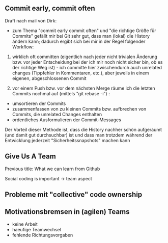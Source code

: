 ## Commit early, commit often

Draft nach mail von Dirk:
* zum Thema "commit early commit often" und "die richtige Größe für
Commits" gefällt mir bei Git sehr gut, dass man (lokal) die History
ändern kann; dadurch ergibt sich bei mir in der Regel folgender Workflow:

1) wirklich oft committen (eigentlich nach jeder nicht trivialen
Änderung bzw. vor jeder Entscheidung bei der ich mir noch nicht sicher
bin, ob es der richtige Weg ist) - ich committe hier zwischendurch auch
unrelated changes (Tippfehler in Kommentaren, etc.), aber jeweils in
einem eigenen, abgeschlossenen Commit

2) vor einem Push bzw. vor dem nächsten Merge räume ich die letzten
Commits nochmal auf (mittels "git rebase -i") :

* umsortieren der Commits
* zusammenfassen von zu kleinen Commits bzw. aufbrechen von
Commits, die unrelated Changes enthalten
* ordentliches Ausformulieren der Commit-Messages

Der Vorteil dieser Methode ist, dass die History nachher schön
aufgeräumt (und damit gut durchsuchbar) ist und dass man trotzdem
während der Entwicklung jederzeit "Sicherheitssnapshots" machen kann

## Give Us A Team

Previous title: What we can learn from Github

Social coding is important -> team aspect

## Probleme mit "collective" code ownership

## Motivationsbremsen in (agilen) Teams

- keine Arbeit
- haeufige Teamwechsel
- fehlende Richtungsvorgaben